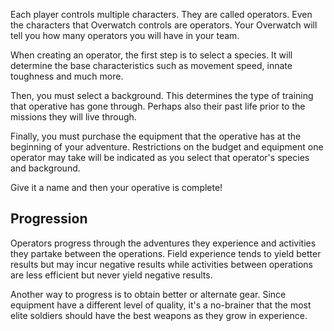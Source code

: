 Each player controls multiple characters. They are called operators. Even the characters that Overwatch controls are operators. Your Overwatch will tell you how many operators you will have in your team.

When creating an operator, the first step is to select a species. It will determine the base characteristics such as movement speed, innate toughness and much more. 

Then, you must select a background. This determines the type of training that operative has gone through. Perhaps also their past life prior to the missions they will live through.

Finally, you must purchase the equipment that the operative has at the beginning of your adventure. Restrictions on the budget and equipment one operator may take will be indicated as you select that operator's species and background.

Give it a name and then your operative is complete!

## Progression

Operators progress through the adventures they experience and activities they partake between the operations. Field experience tends to yield better results but may incur negative results while activities between operations are less efficient but never yield negative results.

Another way to progress is to obtain better or alternate gear. Since equipment have a different level of quality, it's a no-brainer that the most elite soldiers should have the best weapons as they grow in experience.